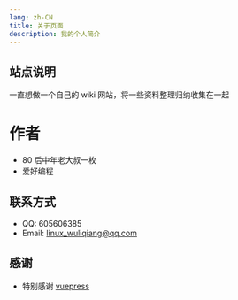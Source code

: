 ```yaml
---
lang: zh-CN
title: 关于页面
description: 我的个人简介
---
```


## 站点说明

一直想做一个自己的 wiki 网站，将一些资料整理归纳收集在一起

# 作者

+ 80 后中年老大叔一枚
+ 爱好编程


## 联系方式
+ QQ: 605606385
+ Email: linux_wuliqiang@qq.com


## 感谢
+ 特别感谢 [vuepress](https://v2.vuepress.vuejs.org/zh/) 